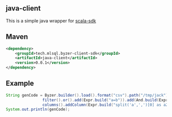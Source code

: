 ## java-client

This is a simple java wrapper for [scala-sdk](https://github.com/allwefantasy/byzer-client-sdk/blob/master/scala-client/README.md) 

## Maven

```xml
<dependency>
    <groupId>tech.mlsql.byzer-client-sdk</groupId>
    <artifactId>java-client</artifactId>
    <version>0.0.1</version>
</dependency>
```

## Example 

```java
String genCode = Byzer.builder().load().format("csv").path("/tmp/jack").options().add("header", "true").end().end().
                filter().or().add(Expr.build("a=b")).add(And.build(Expr.build("c>2"), Expr.build("d>10"))).end().end().
                columns().addColumn(Expr.build("split('a',',')[0] as a2")).end().toScript();
System.out.println(genCode);
```


